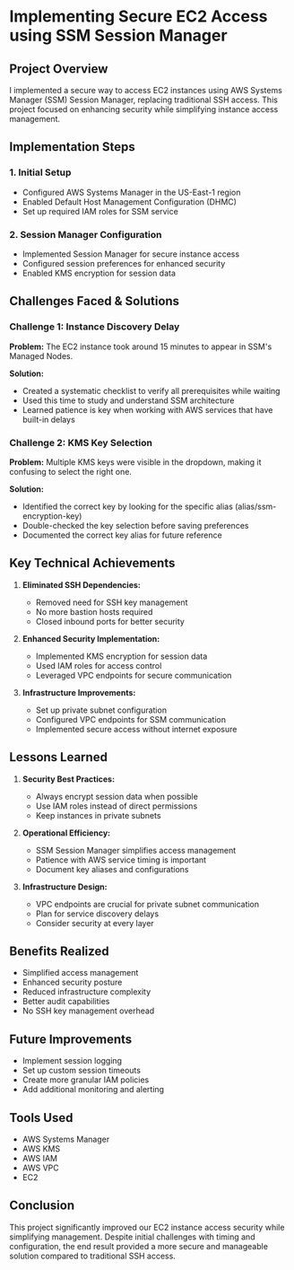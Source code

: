 # Implementing Secure EC2 Access using SSM Session Manager

## Project Overview
I implemented a secure way to access EC2 instances using AWS Systems Manager (SSM) Session Manager, replacing traditional SSH access. This project focused on enhancing security while simplifying instance access management.

## Implementation Steps

### 1. Initial Setup
- Configured AWS Systems Manager in the US-East-1 region
- Enabled Default Host Management Configuration (DHMC)
- Set up required IAM roles for SSM service

### 2. Session Manager Configuration
- Implemented Session Manager for secure instance access
- Configured session preferences for enhanced security
- Enabled KMS encryption for session data

## Challenges Faced & Solutions

### Challenge 1: Instance Discovery Delay
**Problem:** The EC2 instance took around 15 minutes to appear in SSM's Managed Nodes.

**Solution:** 
- Created a systematic checklist to verify all prerequisites while waiting
- Used this time to study and understand SSM architecture
- Learned patience is key when working with AWS services that have built-in delays

### Challenge 2: KMS Key Selection
**Problem:** Multiple KMS keys were visible in the dropdown, making it confusing to select the right one.

**Solution:**
- Identified the correct key by looking for the specific alias (alias/ssm-encryption-key)
- Double-checked the key selection before saving preferences
- Documented the correct key alias for future reference

## Key Technical Achievements

1. **Eliminated SSH Dependencies:**
   - Removed need for SSH key management
   - No more bastion hosts required
   - Closed inbound ports for better security

2. **Enhanced Security Implementation:**
   - Implemented KMS encryption for session data
   - Used IAM roles for access control
   - Leveraged VPC endpoints for secure communication

3. **Infrastructure Improvements:**
   - Set up private subnet configuration
   - Configured VPC endpoints for SSM communication
   - Implemented secure access without internet exposure

## Lessons Learned

1. **Security Best Practices:**
   - Always encrypt session data when possible
   - Use IAM roles instead of direct permissions
   - Keep instances in private subnets

2. **Operational Efficiency:**
   - SSM Session Manager simplifies access management
   - Patience with AWS service timing is important
   - Document key aliases and configurations

3. **Infrastructure Design:**
   - VPC endpoints are crucial for private subnet communication
   - Plan for service discovery delays
   - Consider security at every layer

## Benefits Realized

- Simplified access management
- Enhanced security posture
- Reduced infrastructure complexity
- Better audit capabilities
- No SSH key management overhead

## Future Improvements

- Implement session logging
- Set up custom session timeouts
- Create more granular IAM policies
- Add additional monitoring and alerting

## Tools Used

- AWS Systems Manager
- AWS KMS
- AWS IAM
- AWS VPC
- EC2

## Conclusion

This project significantly improved our EC2 instance access security while simplifying management. Despite initial challenges with timing and configuration, the end result provided a more secure and manageable solution compared to traditional SSH access.
